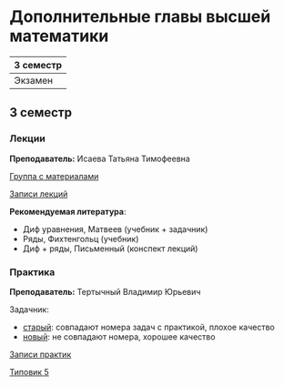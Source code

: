 # Дополнительные главы высшей математики

|3 семестр|
|---|
|Экзамен|

## 3 семестр
### Лекции

**Преподаватель:** Исаева Татьяна Тимофеевна

[Группа с материалами](https://vk.com/club193548696)

[Записи лекций](https://www.youtube.com/playlist?list=PLj7ewET2KEJxltgdxMv23dKzFmztEno1v)

**Рекомендуемая литература**:

* Диф уравнения, Матвеев (учебник + задачник)
* Ряды, Фихтенгольц (учебник)
* Диф + ряды, Письменный (конспект лекций)

### Практика

**Преподаватель:** Тертычный Владимир Юрьевич

Задачник:
- [старый](../Files/Tertychny/ExerciseBook_v1.pdf): совпадают номера задач с практикой, плохое качество
- [новый](../Files/Tertychny/ExerciseBook_v2.pdf): не совпадают номера, хорошее качество

[Записи практик](https://www.youtube.com/playlist?list=PLj7ewET2KEJwOaxp_g2qVgxIi4TogUfn0)

[Типовик 5](http://mathdep.ifmo.ru/files/library/Tipov6mod.pdf)
